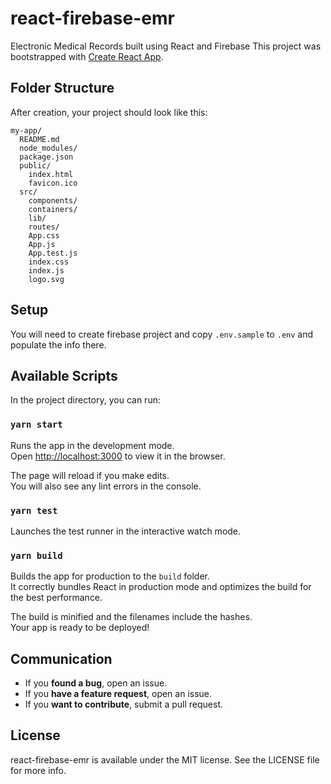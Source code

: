 # react-firebase-emr

Electronic Medical Records built using React and Firebase This project was
bootstrapped with
[Create React App](https://github.com/facebook/create-react-app).

## Folder Structure

After creation, your project should look like this:

```
my-app/
  README.md
  node_modules/
  package.json
  public/
    index.html
    favicon.ico
  src/
    components/
    containers/
    lib/
    routes/
    App.css
    App.js
    App.test.js
    index.css
    index.js
    logo.svg
```

## Setup

You will need to create firebase project and copy `.env.sample` to `.env` and
populate the info there.

## Available Scripts

In the project directory, you can run:

### `yarn start`

Runs the app in the development mode.<br> Open
[http://localhost:3000](http://localhost:3000) to view it in the browser.

The page will reload if you make edits.<br> You will also see any lint errors in
the console.

### `yarn test`

Launches the test runner in the interactive watch mode.

### `yarn build`

Builds the app for production to the `build` folder.<br> It correctly bundles
React in production mode and optimizes the build for the best performance.

The build is minified and the filenames include the hashes.<br> Your app is
ready to be deployed!

## Communication

- If you **found a bug**, open an issue.
- If you **have a feature request**, open an issue.
- If you **want to contribute**, submit a pull request.

## License

react-firebase-emr is available under the MIT license. See the LICENSE file for
more info.
